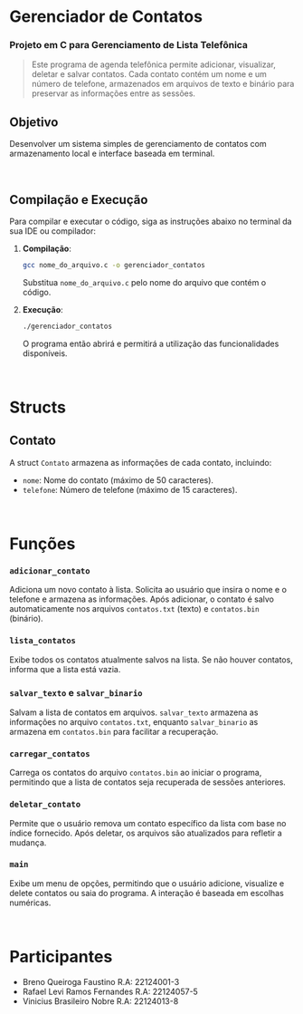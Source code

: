 # Gerenciador de Contatos
### Projeto em C para Gerenciamento de Lista Telefônica
> Este programa de agenda telefônica permite adicionar, visualizar, deletar e salvar contatos. Cada contato contém um nome e um número de telefone, armazenados em arquivos de texto e binário para preservar as informações entre as sessões.

## Objetivo

Desenvolver um sistema simples de gerenciamento de contatos com armazenamento local e interface baseada em terminal.

&nbsp;

## Compilação e Execução
Para compilar e executar o código, siga as instruções abaixo no terminal da sua IDE ou compilador:

1. **Compilação**:
   ```bash
   gcc nome_do_arquivo.c -o gerenciador_contatos
   ```
   Substitua `nome_do_arquivo.c` pelo nome do arquivo que contém o código.

2. **Execução**:
   ```bash
   ./gerenciador_contatos
   ```
   O programa então abrirá e permitirá a utilização das funcionalidades disponíveis.

&nbsp;

# **Structs**

## Contato
A struct `Contato` armazena as informações de cada contato, incluindo:
   - `nome`: Nome do contato (máximo de 50 caracteres).
   - `telefone`: Número de telefone (máximo de 15 caracteres).

&nbsp;

# **Funções**

### `adicionar_contato`
Adiciona um novo contato à lista. Solicita ao usuário que insira o nome e o telefone e armazena as informações. Após adicionar, o contato é salvo automaticamente nos arquivos `contatos.txt` (texto) e `contatos.bin` (binário).

### `lista_contatos`
Exibe todos os contatos atualmente salvos na lista. Se não houver contatos, informa que a lista está vazia.

### `salvar_texto` e `salvar_binario`
Salvam a lista de contatos em arquivos. `salvar_texto` armazena as informações no arquivo `contatos.txt`, enquanto `salvar_binario` as armazena em `contatos.bin` para facilitar a recuperação.

### `carregar_contatos`
Carrega os contatos do arquivo `contatos.bin` ao iniciar o programa, permitindo que a lista de contatos seja recuperada de sessões anteriores.

### `deletar_contato`
Permite que o usuário remova um contato específico da lista com base no índice fornecido. Após deletar, os arquivos são atualizados para refletir a mudança.

### `main`
Exibe um menu de opções, permitindo que o usuário adicione, visualize e delete contatos ou saia do programa. A interação é baseada em escolhas numéricas.

&nbsp;

# **Participantes**
- Breno Queiroga Faustino R.A: 22124001-3
- Rafael Levi Ramos Fernandes R.A: 22124057-5
- Vinicius Brasileiro Nobre R.A: 22124013-8
